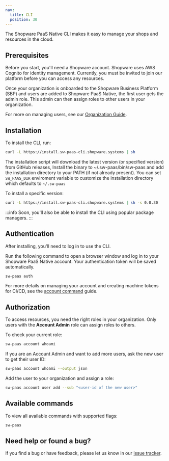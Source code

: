 ```yaml
---
nav:
  title: CLI
  position: 30
---
```


The Shopware PaaS Native CLI makes it easy to manage your shops and resources in the cloud.

## Prerequisites

Before you start, you'll need a Shopware account. Shopware uses AWS Cognito for identity management. Currently, you must be invited to join our platform before you can access any resources.

Once your organization is onboarded to the Shopware Business Platform (SBP) and users are added to Shopware PaaS Native, the first user gets the admin role. This admin can then assign roles to other users in your organization.

For more on managing users, see our [Organization Guide](../fundamentals/organization.md).

## Installation

To install the CLI, run:

```sh
curl -L https://install.sw-paas-cli.shopware.systems | sh
```

The installation script will download the latest version (or specified version) from GitHub releases, Install the binary to ~/.sw-paas/bin/sw-paas and add the installation directory to your PATH (if not already present). You can set `SW_PAAS_DIR` enviroment variable to customize the installation directory which defaults to `~/.sw-paas`

To install a specific version:

```sh
curl -L https://install.sw-paas-cli.shopware.systems | sh -s 0.0.30
```

:::info
Soon, you'll also be able to install the CLI using popular package managers.
:::

## Authentication

After installing, you'll need to log in to use the CLI.

Run the following command to open a browser window and log in to your Shopware PaaS Native account. Your authentication token will be saved automatically.

```sh
sw-paas auth
```

For more details on managing your account and creating machine tokens for CI/CD, see the [account command](./account) guide.

## Authorization

To access resources, you need the right roles in your organization. Only users with the **Account Admin** role can assign roles to others.

To check your current role:

```sh
sw-paas account whoami
```

If you are an Account Admin and want to add more users, ask the new user to get their user ID:

```sh
sw-paas account whoami --output json
```

Add the user to your organization and assign a role:

```sh
sw-paas account user add --sub "<user-id of the new user>"
```

## Available commands

To view all available commands with supported flags:

```sh
sw-paas
```

## Need help or found a bug?

If you find a bug or have feedback, please let us know in our [issue tracker](https://github.com/shopware/sw-paas/issues).
